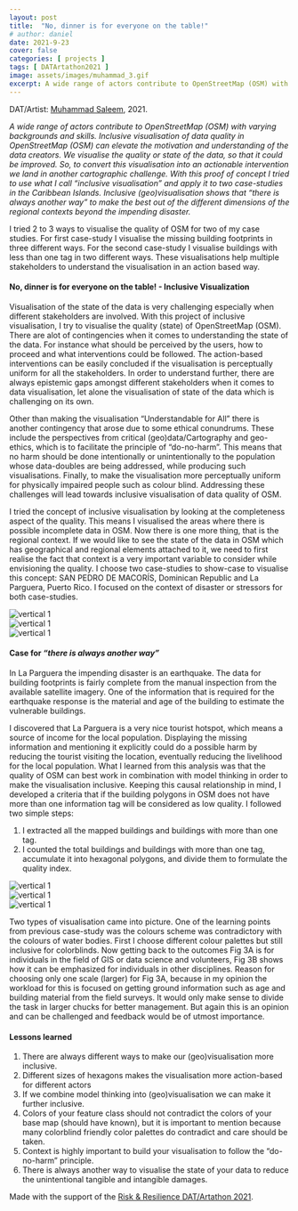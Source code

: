 ```yaml
---
layout: post
title:  "No, dinner is for everyone on the table!"
# author: daniel
date: 2021-9-23
cover: false
categories: [ projects ]
tags: [ DATArtathon2021 ]
image: assets/images/muhammad_3.gif
excerpt: A wide range of actors contribute to OpenStreetMap (OSM) with varying backgrounds and skills. Inclusive visualisation of data quality in OpenStreetMap (OSM) can elevate the motivation and understanding of the data creators.
---
```


DAT/Artist: [Muhammad Saleem](http://datartathon.com/fellows/muhammad), 2021. 


<div className="row m-0">
<div class="col-md-12 m-0 p-0">

</div>
</div>


*A wide range of actors contribute to OpenStreetMap (OSM) with varying backgrounds and skills. Inclusive visualisation of data quality in OpenStreetMap (OSM) can elevate the motivation and understanding of the data creators. We visualise the quality or state of the data, so that it could be improved. So, to convert this visualisation into an actionable intervention we land in another cartographic challenge. With this proof of concept I tried to use what I call “inclusive visualisation” and apply it to two case-studies in the Caribbean Islands. Inclusive (geo)visualisation shows that “there is always another way” to make the best out of the different dimensions of the regional contexts beyond the impending disaster.*


I tried 2 to 3 ways to visualise the quality of OSM for two of my case studies. For first case-study I visualise the missing building footprints in three different ways. For the second case-study I visualise buildings with less than one tag in two different ways. These visualisations help multiple stakeholders to understand the visualisation in an action based way.

#### No, dinner is for everyone on the table! - Inclusive Visualization

Visualisation of the state of the data is very challenging especially when different stakeholders are involved. With this project of inclusive visualisation, I try to visualise the quality (state) of OpenStreetMap (OSM). There are alot of contingencies when it comes to understanding the state of the data. For instance what should be perceived by the users, how to proceed and what interventions could be followed. The action-based interventions can be easily concluded if the visualisation is perceptually uniform for all the stakeholders. In order to understand further, there are always epistemic gaps amongst different stakeholders when it comes to data visualisation, let alone the visualisation of state of the data which is challenging on its own.

Other than making the visualisation “Understandable for All” there is another contingency that arose due to some ethical conundrums. These include the perspectives from critical (geo)data/Cartography and geo-ethics, which is to facilitate the principle of “do-no-harm”. This means that no harm should be done intentionally or unintentionally to the population whose data-doubles are being addressed, while producing such visualisations. Finally, to make the visualisation more perceptually uniform for physically impaired people such as colour blind. Addressing these challenges will lead towards inclusive visualisation of data quality of OSM.

I tried the concept of inclusive visualisation by looking at the completeness aspect of the quality. This means I visualised the areas where there is possible incomplete data in OSM. Now there is one more thing, that is the regional context. If we would like to see the state of the data in OSM which has geographical and regional elements attached to it, we need to first realise the fact that context is a very important variable to consider while envisioning the quality. I choose two case-studies to show-case to visualise this concept: SAN PEDRO DE MACORÍS, Dominican Republic and La Parguera, Puerto Rico. I focused on the context of disaster or stressors for both case-studies.

<div class="row pb-3">
<div class="col-md-6">
<img src="/assets/images/muhammad_1.png" style="border:0px;margin:0px" alt="vertical 1"/>
</div>
  
  <div class="col-md-6 pb-3">
<img src="/assets/images/muhammad_2.png" style="border:0px;margin:0px" alt="vertical 1"/>
</div>
  <!-- Force next columns to break to new line -->
  <div class="w-100"></div>

  <div class="col-md">
<img src="/assets/images/muhammad_3.gif" style="border:0px;margin:0px" alt="vertical 1"/>
</div>
</div>



#### Case for *“there is always another way”*

In La Parguera the impending disaster is an earthquake. The data for building footprints is fairly complete from the manual inspection from the available satellite imagery. One of the information that is required for the earthquake response is the material and age of the building to estimate the vulnerable buildings.

I discovered that La Parguera is a very nice tourist hotspot, which means a source of income for the local population. Displaying the missing information and mentioning it explicitly could do a possible harm by reducing the tourist visiting the location, eventually reducing the livelihood for the local population. What I learned from this analysis was that the quality of OSM can best work in combination with model thinking in order to make the visualisation inclusive. Keeping this causal relationship in mind, I developed a criteria that if the building polygons in OSM does not have more than one information tag will be considered as low quality. I followed two simple steps:

  1. I extracted all the mapped buildings and buildings with more than one tag.
  2. I counted the total buildings and buildings with more than one tag, accumulate it into hexagonal polygons, and divide them to formulate the quality index.

<div class="mx-auto">
<div class="col-md-9 offset-md-2">
<img src="/assets/images/muhammad_4.png" style="border:0px;margin:0px" alt="vertical 1"/>
</div>
  
  <div class="col-md-9 offset-md-2 py-3">
<img src="/assets/images/muhammad_5.png" style="border:0px;margin:0px" alt="vertical 1"/>
</div>
  
  <div class="col-md-12 offset-md-1">
<img src="/assets/images/muhammad_6.gif" style="border:0px;margin:0px" alt="vertical 1"/>
</div>
</div>

Two types of visualisation came into picture. One of the learning points from previous case-study was the colours scheme was contradictory with the colours of water bodies. First I choose different colour palettes but still inclusive for colorblinds. Now getting back to the outcomes Fig 3A is for individuals in the field of GIS or data science and volunteers, Fig 3B shows how it can be emphasized for individuals in other disciplines. Reason for choosing only one scale (larger) for Fig 3A, because in my opinion the workload for this is focused on getting ground information such as age and building material from the field surveys. It would only make sense to divide the task in larger chucks for better management. But again this is an opinion and can be challenged and feedback would be of utmost importance.

#### Lessons learned

  1. There are always different ways to make our (geo)visualisation more inclusive.
  2. Different sizes of hexagons makes the visualisation more action-based for different actors
  3. If we combine model thinking into (geo)visualisation we can make it further inclusive.
  4. Colors of your feature class should not contradict the colors of your base map (should have known), but it is important to mention because many colorblind friendly color palettes do contradict and care should be taken.
  5. Context is highly important to build your visualisation to follow the “do-no-harm” principle.
  6. There is always another way to visualise the state of your data to reduce the unintentional tangible and intangible damages.

Made with the support of the [Risk & Resilience DAT/Artathon 2021](https://datartathon.com).



<br>
